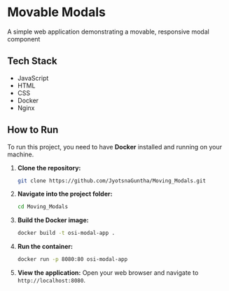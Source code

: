 # Movable Modals

A simple web application demonstrating a movable, responsive modal component


## Tech Stack

- JavaScript
- HTML
- CSS
- Docker
- Nginx


## How to Run

To run this project, you need to have **Docker** installed and running on your machine.

1.  **Clone the repository:**
    ```sh
    git clone https://github.com/JyotsnaGuntha/Moving_Modals.git
    ```

2.  **Navigate into the project folder:**
    ```sh
    cd Moving_Modals
    ```

3.  **Build the Docker image:**
    ```sh
    docker build -t osi-modal-app .
    ```

4.  **Run the container:**
    ```sh
    docker run -p 8080:80 osi-modal-app
    ```

5.  **View the application:**
    Open your web browser and navigate to `http://localhost:8080`.
